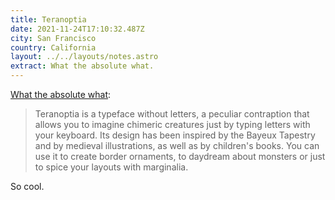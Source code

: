 ```yaml
---
title: Teranoptia
date: 2021-11-24T17:10:32.487Z
city: San Francisco
country: California
layout: ../../layouts/notes.astro
extract: What the absolute what.
---
```

[What the absolute what](http://www.tunera.xyz/fonts/teranoptia/):

> Teranoptia is a typeface without letters, a peculiar contraption that allows you to imagine chimeric creatures just by typing letters with your keyboard. Its design has been inspired by the Bayeux Tapestry and by medieval illustrations, as well as by children's books. You can use it to create border ornaments, to daydream about monsters or just to spice your layouts with marginalia.

So cool.
